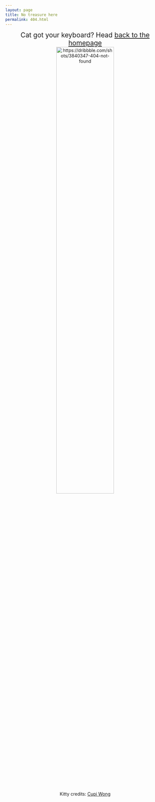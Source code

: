 ```yaml
---
layout: page
title: No treasure here
permalink: 404.html
---
```




<center style="font-size:1.5em;">Cat got your keyboard? Head <a href="{{ site.baseurl }}/">back to the homepage</a></center>
<center>
    <img style="width:60%;" src="{{ site.baseurl }}/images/404.gif" alt="https://dribbble.com/shots/3840347-404-not-found"/>
</center>

<center>Kitty credits: <a href="https://dribbble.com/cupiw">Cupi Wong</a></center>
